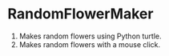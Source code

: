 # RandomFlowerMaker
1. Makes random flowers using Python turtle.
2. Makes random flowers with a mouse click.
